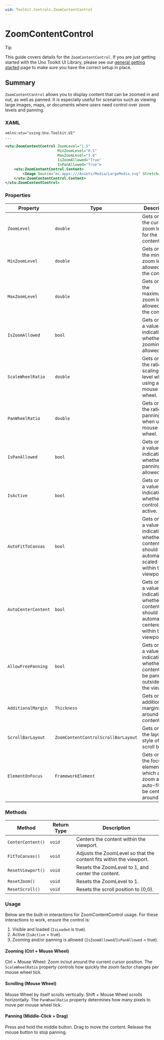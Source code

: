 ```yaml
---
uid: Toolkit.Controls.ZoomContentControl
---
```


# ZoomContentControl

> [!TIP]
> This guide covers details for the `ZoomContentControl`. If you are just getting started with the Uno Toolkit UI Library, please see our [general getting started](../getting-started.md) page to make sure you have the correct setup in place.

## Summary

`ZoomContentControl` allows you to display content that can be zoomed in and out, as well as panned. It is especially useful for scenarios such as viewing large images, maps, or documents where users need control over zoom levels and panning.

### XAML

```xml
xmlns:utu="using:Uno.Toolkit.UI"
...

<utu:ZoomContentControl ZoomLevel="1.5"
                        MinZoomLevel="0.5"
                        MaxZoomLevel="3.0"
                        IsZoomAllowed="True"
                        IsPanAllowed="True">
    <utu:ZoomContentControl.Content>
        <Image Source="ms-appx:///Assets/Media/LargeMedia.svg" Stretch="Uniform" />
    </utu:ZoomContentControl.Content>
</utu:ZoomContentControl>
```

### Properties

| Property            | Type                                | Description                                                                                                    |
| ------------------- | ----------------------------------- | -------------------------------------------------------------------------------------------------------------- |
| `ZoomLevel`         | `double`                            | Gets or sets the current zoom level for the content.                                                           |
| `MinZoomLevel`      | `double`                            | Gets or sets the minimum zoom level allowed for the content.                                                   |
| `MaxZoomLevel`      | `double`                            | Gets or sets the maximum zoom level allowed for the content.                                                   |
| `IsZoomAllowed`     | `bool`                              | Gets or sets a value indicating whether zooming is allowed.                                                    |
| `ScaleWheelRatio`   | `double`                            | Gets or sets the ratio for scaling zoom level when using a mouse wheel.                                        |
| `PanWheelRatio`     | `double`                            | Gets or sets the ratio for panning when using a mouse wheel.                                                   |
| `IsPanAllowed`      | `bool`                              | Gets or sets a value indicating whether panning is allowed.                                                    |
| `IsActive`          | `bool`                              | Gets or sets a value indicating whether the control is active.                                                 |
| `AutoFitToCanvas`   | `bool`                              | Gets or sets a value indicating whether the content should be automatically scaled to fit within the viewport. |
| `AutoCenterContent` | `bool`                              | Gets or sets a value indicating whether the content should be automatically centered within the viewport.      |
| `AllowFreePanning`  | `bool`                              | Gets or sets a value indicating whether content can be panned outside of the viewport.                         |
| `AdditionalMargin`  | `Thickness`                         | Gets or sets additional margins around the content.                                                            |
| `ScrollBarLayout`   | `ZoomContentControlScrollBarLayout` | Gets or sets the layout style of the scroll bars.                                                              |
| `ElementOnFocus`    | `FrameworkElement`                  | Gets or sets the focused element which auto-zoom and auto-fit will be centered around.                         |

### Methods

| Method            | Return Type | Description                                                         |
| ----------------- | ----------- | ------------------------------------------------------------------- |
| `CenterContent()` | `void`      | Centers the content within the viewport.                            |
| `FitToCanvas()`   | `void`      | Adjusts the ZoomLevel so that the content fits within the viewport. |
| `ResetViewport()` | `void`      | Resets the ZoomLevel to 1, and center the content.                  |
| `ResetZoom()`     | `void`      | Resets the ZoomLevel to 1.                                          |
| `ResetScroll()`   | `void`      | Resets the scroll position to (0,0).                                |

### Usage

Below are the built-in interactions for ZoomContentControl usage. For these interactions to work, ensure the control is:

1. Visible and loaded (`IsLoaded` is true).
2. Active (`IsActive` = true).
3. Zooming and/or panning is allowed (`IsZoomAllowed`/`IsPanAllowed` = true).

#### Zooming (Ctrl + Mouse Wheel)

Ctrl + Mouse Wheel: Zoom in/out around the current cursor position.
The `ScaleWheelRatio` property controls how quickly the zoom factor changes per mouse wheel tick.

#### Scrolling (Mouse Wheel)

Mouse Wheel by itself scrolls vertically.
Shift + Mouse Wheel scrolls horizontally.
The `PanWheelRatio` property determines how many pixels to move per mouse wheel tick.

#### Panning (Middle-Click + Drag)

Press and hold the middle button.
Drag to move the content.
Release the mouse button to stop panning.
